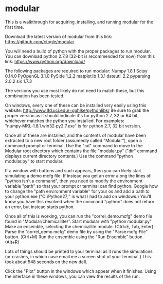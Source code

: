 modular
=======


This is a walkthrough for acquiring, installing, and running modular for the first time.

Download the latest version of modular from this link:
https://github.com/ctogle/modular

You will need a build of python with the proper packages to run modular.
You can download python 2.7.8 (32-bit is recommended for now) from this link:
https://www.python.org/download/

The following packages are required to run modular:
Numpy 1.8.1
Scipy 0.14.0
PyOpenGL 3.1.0
PySide 1.2.2
matplotlib 1.3.1
dateutil 2.2
pyparsing 2.0.2
six 1.7.3

The versions you use most likely do not need to match these, but this combination has been tested.

On windows, every one of these can be installed very easily using this website:
http://www.lfd.uci.edu/~gohlke/pythonlibs/
Be sure to grab the proper version as it should indicate it's for python 2.7, 32 or 64 bit, whichever matches the python you installed.
For examples: "numpy‑MKL‑1.8.1.win32‑py2.7.exe" is for python 2.7, 32 bit version.

Once all of these are installed, and the contents of modular have been extracted to a new root folder (assumedly called "Modular"), open a command prompt or terminal.
Use the "cd" command to move to the Modular root directory which contains the file "modular.py" ("dir" command displays current directory contents.)
Use the command "python modular.py" to start modular.

If a window with buttons and such appears, then you can likely start simulating a demo mcfg file.
If instead you get an error along the lines of "python isn't a command", then you need to modify the environment variable "path" so that your prompt or terminal can find python.
Google how to change the "path environment variable" for your os and add a path to your python.exe ("C:\Python27;" is what I had to add on windows.)
You'll know you have this resolved when the command "python" does not return an error, but instead starts python.

Once all of this is working, you can run the "correl_demo.mcfg" demo file found in "Modular/chemicallite/".
Start modular with "python modular.py"
Make an ensemble, selecting the chemicallite module. (Ctrl+E, Tab, Enter)
Parse the "correl_demo.mcfg" demo file by using the "Parse mcfg File" button. (Ctrl+M)
Run the ensemble using the "Run Ensemble" button. (Alt+R)

Lots of things should be printed to your terminal as it runs the simulations (or crashes, in which case email me a screen shot of your terminal.)
This took about 548 seconds on the new dell.

Click the "Plot" button in the windows which appear when it finishes.
Using the interface in these windows, you can view the results of the run.


